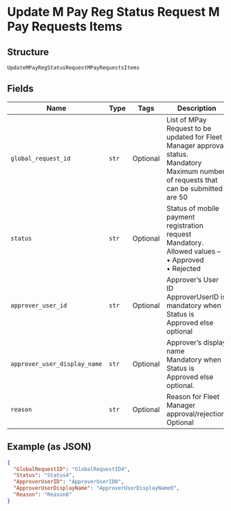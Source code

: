
# Update M Pay Reg Status Request M Pay Requests Items

## Structure

`UpdateMPayRegStatusRequestMPayRequestsItems`

## Fields

| Name | Type | Tags | Description |
|  --- | --- | --- | --- |
| `global_request_id` | `str` | Optional | List of MPay Request to be updated for Fleet Manager approval status.<br>Mandatory<br>Maximum number of requests that can be submitted are 50 |
| `status` | `str` | Optional | Status of mobile payment registration request<br>Mandatory.<br>Allowed values –<br>•    Approved<br>•   Rejected |
| `approver_user_id` | `str` | Optional | Approver’s User ID<br>ApproverUserID is mandatory when Status is Approved else optional |
| `approver_user_display_name` | `str` | Optional | Approver’s display name<br>Mandatory when Status is Approved else optional. |
| `reason` | `str` | Optional | Reason for Fleet Manager approval/rejection.<br>Optional |

## Example (as JSON)

```json
{
  "GlobalRequestID": "GlobalRequestID4",
  "Status": "Status4",
  "ApproverUserID": "ApproverUserID0",
  "ApproverUserDisplayName": "ApproverUserDisplayName0",
  "Reason": "Reason8"
}
```

